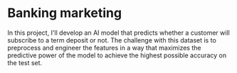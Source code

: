 # Banking marketing
In this project, I'll develop an AI model that predicts whether a customer will subscribe to a term deposit or not. 
The challenge with this dataset is to preprocess and engineer the features in a way that maximizes the predictive power of the model to achieve the highest possible accuracy on the test set.

